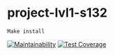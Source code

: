 # project-lvl1-s132
```
Make install
```
[![Maintainability](https://api.codeclimate.com/v1/badges/bfbe3b32acdbbcdb77a8/maintainability)](https://codeclimate.com/github/Vinilshakerz/project-lvl1-s132/maintainability)
[![Test Coverage](https://api.codeclimate.com/v1/badges/bfbe3b32acdbbcdb77a8/test_coverage)](https://codeclimate.com/github/Vinilshakerz/project-lvl1-s132/test_coverage)
